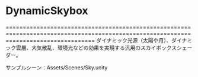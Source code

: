 # DynamicSkybox
======================================================================================================================================
ダイナミック光源（太陽や月）、ダイナミック雲層、大気散乱、環境光などの効果を実現する汎用のスカイボックスシェーダー。

サンプルシーン：Assets/Scenes/Sky.unity
